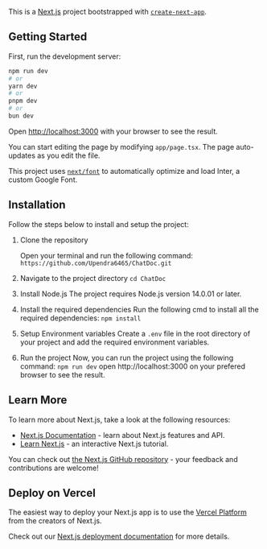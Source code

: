 This is a [Next.js](https://nextjs.org/) project bootstrapped with [`create-next-app`](https://github.com/vercel/next.js/tree/canary/packages/create-next-app).

## Getting Started

First, run the development server:

```bash
npm run dev
# or
yarn dev
# or
pnpm dev
# or
bun dev
```

Open [http://localhost:3000](http://localhost:3000) with your browser to see the result.

You can start editing the page by modifying `app/page.tsx`. The page auto-updates as you edit the file.

This project uses [`next/font`](https://nextjs.org/docs/basic-features/font-optimization) to automatically optimize and load Inter, a custom Google Font.

## Installation

Follow the steps below to install and setup the project:

1. Clone the repository

   Open your terminal and run the following command:
   ```https://github.com/Upendra6465/ChatDoc.git```

2. Navigate to the project directory
   `cd ChatDoc`

3. Install Node.js
   The project requires Node.js version 14.0.01 or later.

4. Install the required dependencies
   Run the following cmd to install all the required dependencies:
   `npm install`

5. Setup Environment variables
   Create a `.env` file in the root directory of your project and add the required environment variables.

6. Run the project
   Now, you can run the project using the following command:
   `npm run dev`
   open http://localhost:3000 on your prefered browser to see the result.

## Learn More

To learn more about Next.js, take a look at the following resources:

- [Next.js Documentation](https://nextjs.org/docs) - learn about Next.js features and API.
- [Learn Next.js](https://nextjs.org/learn) - an interactive Next.js tutorial.

You can check out [the Next.js GitHub repository](https://github.com/vercel/next.js/) - your feedback and contributions are welcome!

## Deploy on Vercel

The easiest way to deploy your Next.js app is to use the [Vercel Platform](https://vercel.com/new?utm_medium=default-template&filter=next.js&utm_source=create-next-app&utm_campaign=create-next-app-readme) from the creators of Next.js.

Check out our [Next.js deployment documentation](https://nextjs.org/docs/deployment) for more details.
